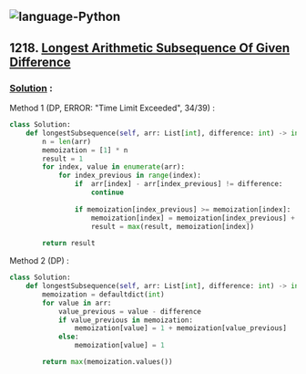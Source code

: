 ![language-Python](https://img.shields.io/badge/%20-Python-ffd43b?style=for-the-badge&logo=PYTHON)
---

## 1218. [Longest Arithmetic Subsequence Of Given Difference](https://leetcode.com/problems/longest-arithmetic-subsequence-of-given-difference)

### [Solution](https://leetcode.com/problems/longest-arithmetic-subsequence-of-given-difference/solutions/3761630/python3-intuition-clear-code-explanations) :

Method 1 (DP, ERROR: "Time Limit Exceeded", 34/39) :
```python
class Solution:
    def longestSubsequence(self, arr: List[int], difference: int) -> int:
        n = len(arr)
        memoization = [1] * n
        result = 1
        for index, value in enumerate(arr):
            for index_previous in range(index):
                if  arr[index] - arr[index_previous] != difference:
                    continue
                
                if memoization[index_previous] >= memoization[index]:
                    memoization[index] = memoization[index_previous] + 1
                    result = max(result, memoization[index])
        
        return result
```

Method 2 (DP) :
```python
class Solution:
    def longestSubsequence(self, arr: List[int], difference: int) -> int:
        memoization = defaultdict(int)
        for value in arr:
            value_previous = value - difference
            if value_previous in memoization:
                memoization[value] = 1 + memoization[value_previous]
            else:
                memoization[value] = 1

        return max(memoization.values())
```
